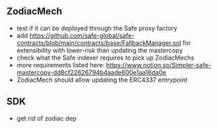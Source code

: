 ## ZodiacMech

- test if it can be deployed through the Safe proxy factory
- add https://github.com/safe-global/safe-contracts/blob/main/contracts/base/FallbackManager.sol for extensibility with lower-risk than updating the mastercopy
- check what the Safe indexer requires to pick up ZodiacMechs
- more requirements listed here: https://www.notion.so/Simpler-safe-mastercopy-dd8cf22626794b4aade600e1aa16da0e
- ZodiacMech should allow updating the ERC4337 entrypoint

## SDK

- get rid of zodiac dep
